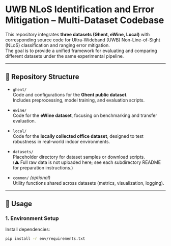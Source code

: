 # UWB NLoS Identification and Error Mitigation – Multi-Dataset Codebase

This repository integrates **three datasets (Ghent, eWine, Local)** with corresponding source code for Ultra-Wideband (UWB) Non-Line-of-Sight (NLoS) classification and ranging error mitigation.  
The goal is to provide a unified framework for evaluating and comparing different datasets under the same experimental pipeline.

---

## 📂 Repository Structure
- `ghent/`  
  Code and configurations for the **Ghent public dataset**.  
  Includes preprocessing, model training, and evaluation scripts.

- `ewine/`  
  Code for the **eWine dataset**, focusing on benchmarking and transfer evaluation.

- `local/`  
  Code for the **locally collected office dataset**, designed to test robustness in real-world indoor environments.

- `datasets/`  
  Placeholder directory for dataset samples or download scripts.  
  (⚠️ Full raw data is not uploaded here; see each subdirectory README for preparation instructions.)

- `common/` *(optional)*  
  Utility functions shared across datasets (metrics, visualization, logging).

---

## 🚀 Usage
### 1. Environment Setup
Install dependencies:
```bash
pip install -r env/requirements.txt
